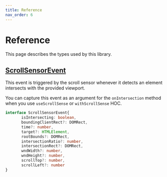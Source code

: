 ```yaml
---
title: Reference
nav_order: 6
---
```


# Reference

This page describes the types used by this library. 

## [ScrollSensorEvent](#scrollsensorevent)

This event is triggered by the scroll sensor whenever it detects an element intersects with the provided viewport.

You can capture this event as an argument for the `onIntersection` method when you use `useScrollSense` or `withScrollSense` HOC.

```typescript
interface ScrollSensorEvent{
       isIntersecting: boolean,
       boundingClientRect?: DOMRect,
       time?: number,
       target?: HTMLElement,
       rootBounds?: DOMRect,
       intersectionRatio?: number,
       intersectionRect?: DOMRect,
       wndWidth?: number,
       wndHeight?: number,
       scrollTop?: number,
       scrollLeft?: number
}
```


